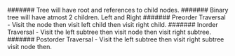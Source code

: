 ####### Tree will have root and references to child nodes.
####### Binary tree will have atmost 2 children. Left and Right
####### Preorder Traversal - Visit the node then visit left child then visit right child.
####### Inorder Traversal - Visit the left subtree then visit node then visit right subtree.
####### Postorder Traversal - Visit the left subtree then visit right subtree visit node then.
